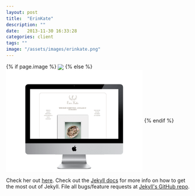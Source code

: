```yaml
---
layout: post
title:  "ErinKate"
description: ""
date:   2013-11-30 16:33:28
categories: client 
tags: ""
image: "/assets/images/erinkate.png"
---
```


<p>
    {% if page.image %}
        <img src="{{ page.image}}" style="height: 480px" align="center" />
    {% else %}
        <img src="/assets/nothumb.png"
        style="height: 280px" align="center" />
    {% endif %}
</p>

Check her out [here][erinkate].
Check out the [Jekyll docs][jekyll] for more info on how to get the most out of Jekyll. File all bugs/feature requests at [Jekyll's GitHub repo][jekyll-gh].

[jekyll-gh]: https://github.com/mojombo/jekyll
[jekyll]:    http://jekyllrb.com
[erinkate]:     http://erinkate.com

